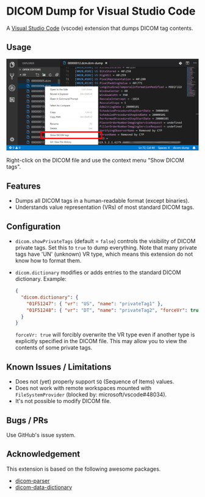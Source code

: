 # DICOM Dump for Visual Studio Code

A [Visual Studio Code][vsc] (vscode) extension that dumps DICOM tag contents.

[vsc]: https://code.visualstudio.com/

## Usage

![Screenshot](./doc/screenshot.png)

Right-click on the DICOM file and use the context menu "Show DICOM tags".

## Features

- Dumps all DICOM tags in a human-readable format (except binaries).
- Understands value representation (VRs) of most standard DICOM tags.

## Configuration

- `dicom.showPrivateTags` (default = `false`) controls the
  visibility of DICOM private tags. Set this to `true` to dump everything.
  Note that many private tags have 'UN' (unknown) VR type, which means
  this extension do not know how to format them.

- `dicom.dictionary` modifies or adds entries to
  the standard DICOM dictionary. Example:

  ```json
  {
    "dicom.dictionary": {
      "01F51247": { "vr": "US", "name": "privateTag1" },
      "01F51248": { "vr": "DT", "name": "privateTag2", "forceVr": true }
    }
  }
  ```

  `forceVr: true` will forcibly overwrite the VR type even if
  another type is explicitly specified in the DICOM file.
  This may allow you to view the contents of some private tags.

## Known Issues / Limitations

- Does not (yet) properly support `SQ` (Sequence of Items) values.
- Does not work with remote workspaces mounted with `FileSystemProvider` (blocked by: microsoft/vscode#48034).
- It's not possible to modify DICOM file.

## Bugs / PRs

Use GitHub's issue system.

## Acknowledgement

This extension is based on the following awesome packages.

- [dicom-parser][parser]
- [dicom-data-dictionary][dictionary]

[parser]: https://www.npmjs.com/package/dicom-parser
[dictionary]: https://www.npmjs.com/package/dicom-data-dictionary
